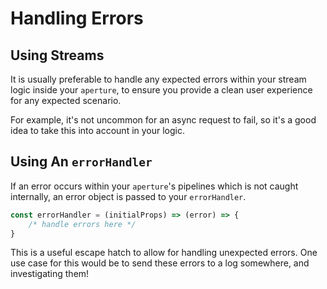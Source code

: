 # Handling Errors

## Using Streams

It is usually preferable to handle any expected errors within your stream logic inside your `aperture`, to ensure you provide a clean user experience for any expected scenario.

For example, it's not uncommon for an async request to fail, so it's a good idea to take this into account in your logic.

## Using An `errorHandler`

If an error occurs within your `aperture`'s pipelines which is not caught internally, an error object is passed to your `errorHandler`.

```js
const errorHandler = (initialProps) => (error) => {
    /* handle errors here */
}
```

This is a useful escape hatch to allow for handling unexpected errors. One use case for this would be to send these errors to a log somewhere, and investigating them!
